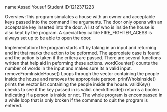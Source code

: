 name:Assad Yousuf
Student ID:1212371223

Overview:This program simulates a house with an owner and acceptable keys passed into the command line arguments. The door only opens with an acceptable key inserted into the door. A list of who is inside the house is also kept by the program. A special key callde FIRE_FIGHTER_ACESS is always set up to be able to open the door.  

Implementation:The program starts off by taking in an input and returning and int that marks the action to be peformed. The appropiate case is found and the action is taken if the critera are passed. There are several functions written that help aid in peforming these actions. wordCounter() counts the number of words in the input and makes sure its a valid input. removeFromInsideHouse() Loops through the vector containing the people inside the house and removes the appropriate person. printWhoIsInside() prints the vector list containing the people inside the house. validKey() checks to see if the key passed in is valid. checkIfInside() returns a boolen indicating if a person is inside or not. The whole program is encompassed in a while loop that is only broken if the command to quit the program is entered.
